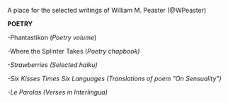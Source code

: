 A place for the selected writings of William M. Peaster (@WPeaster)

<b>POETRY</b>

-Phantastikon (<i>Poetry volume</i>)

-Where the Splinter Takes (<i>Poetry chapbook<i/>)

-Strawberries (<i>Selected haiku<i/>)

-Six Kisses Times Six Languages (<i>Translations of poem "On Sensuality"<i/>)

-Le Parolas (<i>Verses in Interlingua<i/>)
